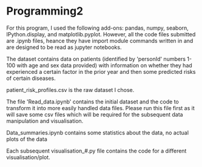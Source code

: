# Programming2
For this program, I used the following add-ons: pandas, numpy, seaborn, IPython.display, and matplotlib.pyplot. However, all the code files submitted are .ipynb files, heance they have import module commands written in and are designed to be read as jupyter notebooks.

The dataset contains data on patients (identified by 'personId' numbers 1-100 with age and sex data provided) with information on whether they had experienced a certain factor in the prior year and then some predicted risks of certain diseases.

patient_risk_profiles.csv is the raw dataset I chose.

The file 'Read_data.ipynb' contains the initial dataset and the code to transform it into more easily handled data files. Please run this file first as it will save some csv files which will be required for the subsequent data manipulation and visualisation.

Data_summaries.ipynb contains some statistics about the data, no actual plots of the data

Each subsequent visualisation_#.py file contains the code for a different visualisation/plot.
